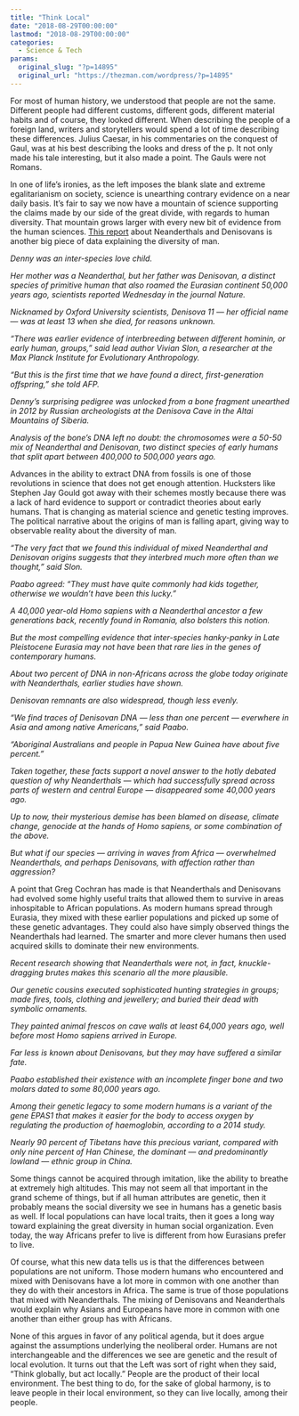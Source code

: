 ```yaml
---
title: "Think Local"
date: "2018-08-29T00:00:00"
lastmod: "2018-08-29T00:00:00"
categories:
  - Science & Tech
params:
  original_slug: "?p=14895"
  original_url: "https://thezman.com/wordpress/?p=14895"
---
```


For most of human history, we understood that people are not the same.
Different people had different customs, different gods, different
material habits and of course, they looked different. When describing
the people of a foreign land, writers and storytellers would spend a lot
of time describing these differences. Julius Caesar, in his commentaries
on the conquest of Gaul, was at his best describing the looks and dress
of the p. It not only made his tale interesting, but it also made a
point. The Gauls were not Romans.

In one of life’s ironies, as the left imposes the blank slate and
extreme egalitarianism on society, science is unearthing contrary
evidence on a near daily basis. It’s fair to say we now have a mountain
of science supporting the claims made by our side of the great divide,
with regards to human diversity. That mountain grows larger with every
new bit of evidence from the human sciences. [This
report](https://www.yahoo.com/news/saga-early-humans-etched-dna-mixed-species-child-170051899.html) about
Neanderthals and Denisovans is another big piece of data explaining the
diversity of man.

*Denny was an inter-species love child.*

*Her mother was a Neanderthal, but her father was Denisovan, a distinct
species of primitive human that also roamed the Eurasian continent
50,000 years ago, scientists reported Wednesday in the journal Nature.*

*Nicknamed by Oxford University scientists, Denisova 11 — her official
name — was at least 13 when she died, for reasons unknown.*

*“There was earlier evidence of interbreeding between different hominin,
or early human, groups,” said lead author Vivian Slon, a researcher at
the Max Planck Institute for Evolutionary Anthropology.*

*“But this is the first time that we have found a direct,
first-generation offspring,” she told AFP.*

*Denny’s surprising pedigree was unlocked from a bone fragment unearthed
in 2012 by Russian archeologists at the Denisova Cave in the Altai
Mountains of Siberia.*

*Analysis of the bone’s DNA left no doubt: the chromosomes were a 50-50
mix of Neanderthal and Denisovan, two distinct species of early humans
that split apart between 400,000 to 500,000 years ago.*

Advances in the ability to extract DNA from fossils is one of those
revolutions in science that does not get enough attention. Hucksters
like Stephen Jay Gould got away with their schemes mostly because there
was a lack of hard evidence to support or contradict theories about
early humans. That is changing as material science and genetic testing
improves. The political narrative about the origins of man is falling
apart, giving way to observable reality about the diversity of man.

*“The very fact that we found this individual of mixed Neanderthal and
Denisovan origins suggests that they interbred much more often than we
thought,” said Slon.*

*Paabo agreed: “They must have quite commonly had kids together,
otherwise we wouldn’t have been this lucky.”*

*A 40,000 year-old Homo sapiens with a Neanderthal ancestor a few
generations back, recently found in Romania, also bolsters this notion.*

*But the most compelling evidence that inter-species hanky-panky in Late
Pleistocene Eurasia may not have been that rare lies in the genes of
contemporary humans.*

*About two percent of DNA in non-Africans across the globe today
originate with Neanderthals, earlier studies have shown.*

*Denisovan remnants are also widespread, though less evenly.*

*“We find traces of Denisovan DNA — less than one percent — everwhere in
Asia and among native Americans,” said Paabo.*

*“Aboriginal Australians and people in Papua New Guinea have about five
percent.”*

*Taken together, these facts support a novel answer to the hotly debated
question of why Neanderthals — which had successfully spread across
parts of western and central Europe — disappeared some 40,000 years
ago.*

*Up to now, their mysterious demise has been blamed on disease, climate
change, genocide at the hands of Homo sapiens, or some combination of
the above.*

*But what if our species — arriving in waves from Africa — overwhelmed
Neanderthals, and perhaps Denisovans, with affection rather than
aggression?*

A point that Greg Cochran has made is that Neanderthals and Denisovans
had evolved some highly useful traits that allowed them to survive in
areas inhospitable to African populations. As modern humans spread
through Eurasia, they mixed with these earlier populations and picked up
some of these genetic advantages. They could also have simply observed
things the Neanderthals had learned. The smarter and more clever humans
then used acquired skills to dominate their new environments.

*Recent research showing that Neanderthals were not, in fact,
knuckle-dragging brutes makes this scenario all the more plausible.*

*Our genetic cousins executed sophisticated hunting strategies in
groups; made fires, tools, clothing and jewellery; and buried their dead
with symbolic ornaments.*

*They painted animal frescos on cave walls at least 64,000 years ago,
well before most Homo sapiens arrived in Europe.*

*Far less is known about Denisovans, but they may have suffered a
similar fate.*

*Paabo established their existence with an incomplete finger bone and
two molars dated to some 80,000 years ago.*

*Among their genetic legacy to some modern humans is a variant of the
gene EPAS1 that makes it easier for the body to access oxygen by
regulating the production of haemoglobin, according to a 2014 study.*

*Nearly 90 percent of Tibetans have this precious variant, compared with
only nine percent of Han Chinese, the dominant — and predominantly
lowland — ethnic group in China.*

Some things cannot be acquired through imitation, like the ability to
breathe at extremely high altitudes. This may not seem all that
important in the grand scheme of things, but if all human attributes are
genetic, then it probably means the social diversity we see in humans
has a genetic basis as well. If local populations can have local traits,
then it goes a long way toward explaining the great diversity in human
social organization. Even today, the way Africans prefer to live is
different from how Eurasians prefer to live.

Of course, what this new data tells us is that the differences between
populations are not uniform. Those modern humans who encountered and
mixed with Denisovans have a lot more in common with one another than
they do with their ancestors in Africa. The same is true of those
populations that mixed with Neanderthals. The mixing of Denisovans and
Neanderthals would explain why Asians and Europeans have more in common
with one another than either group has with Africans.

None of this argues in favor of any political agenda, but it does argue
against the assumptions underlying the neoliberal order. Humans are not
interchangeable and the differences we see are genetic and the result of
local evolution. It turns out that the Left was sort of right when they
said, “Think globally, but act locally.” People are the product of their
local environment. The best thing to do, for the sake of global harmony,
is to leave people in their local environment, so they can live locally,
among their people.
